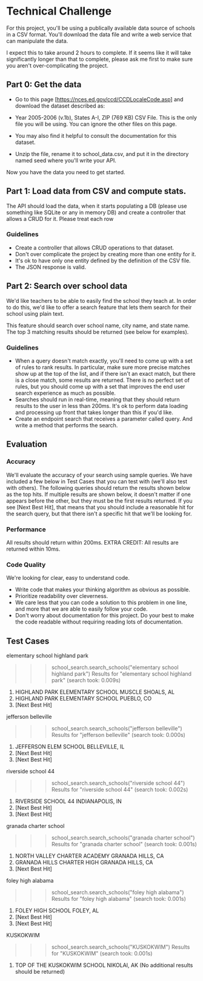 # Technical Challenge

For this project, you'll be using a publically available data source of schools in a CSV format. You'll download the data file and write a web service that can manipulate the data.

I expect this to take around 2 hours to complete. If it seems like it will take significantly longer than that to complete, please ask me first to make sure you aren't over-complicating the project.

## Part 0: Get the data
- Go to this page [https://nces.ed.gov/ccd/CCDLocaleCode.asp] and download the dataset described as:
  
- Year 2005-2006 (v.1b), States A-I, ZIP (769 KB) CSV File. This is the only file you will be using. You can ignore the other files on this page.
- You may also find it helpful to consult the documentation for this dataset.
- Unzip the file, rename it to school_data.csv, and put it in the directory named seed where you'll write your API.

Now you have the data you need to get started.

## Part 1: Load data from CSV and compute stats.
The API should load the data, when it starts populating a DB (please use something like SQLite or any in memory DB) and create a controller that allows a CRUD for it. Please treat each row 

### Guidelines
- Create a controller that allows CRUD operations to that dataset. 
- Don't over complicate the project by creating more than one entity for it.
- It's ok to have only one entity defined by the definition of the CSV file.
- The JSON response is valid. 

## Part 2: Search over school data
We'd like teachers to be able to easily find the school they teach at. In order to do this, we'd like to offer a search feature that lets them search for their school using plain text.

This feature should search over school name, city name, and state name.
The top 3 matching results should be returned (see below for examples).

### Guidelines
- When a query doesn't match exactly, you'll need to come up with a set of rules to rank results. 
In particular, make sure more precise matches show up at the top of the list, and if there isn't an exact match, but there is a close match, some results are returned. There is no perfect set of rules, but you should come up with a set that improves the end user search experience as much as possible.
- Searches should run in real-time, meaning that they should return results to the user in less than 200ms. It's ok to perform data loading and processing up front that takes longer than this if you'd like.
- Create an endpoint search that receives a parameter called query. And write a method that performs the search.

## Evaluation

### Accuracy
We'll evaluate the accuracy of your search using sample queries. We have included a few below in Test Cases that you can test with (we'll also test with others).
The following queries should return the results shown below as the top hits. If multiple results are shown below, it doesn't matter if one appears before the other, but they must be the first results returned.
If you see [Next Best Hit], that means that you should include a reasonable hit for the search query, but that there isn't a specific hit that we'll be looking for.

### Performance
All results should return within 200ms.
EXTRA CREDIT: All results are returned within 10ms.

### Code Quality
We're looking for clear, easy to understand code. 
- Write code that makes your thinking algorithm as obvious as possible.
- Prioritize readability over cleverness.
- We care less that you can code a solution to this problem in one line, and more that we are able to easily follow your code.
- Don't worry about documentation for this project. Do your best to make the code readable without requiring reading lots of documentation.

## Test Cases
elementary school highland park
>>> school_search.search_schools("elementary school highland park")
Results for "elementary school highland park" (search took: 0.009s)
1. HIGHLAND PARK ELEMENTARY SCHOOL
MUSCLE SHOALS, AL
2. HIGHLAND PARK ELEMENTARY SCHOOL
PUEBLO, CO
3. [Next Best Hit]

jefferson belleville
>>> school_search.search_schools("jefferson belleville")
Results for "jefferson belleville" (search took: 0.000s)
1. JEFFERSON ELEM SCHOOL
BELLEVILLE, IL
2. [Next Best Hit]
3. [Next Best Hit]

riverside school 44
>>> school_search.search_schools("riverside school 44")
Results for "riverside school 44" (search took: 0.002s)
1. RIVERSIDE SCHOOL 44
INDIANAPOLIS, IN
2. [Next Best Hit]
3. [Next Best Hit]

granada charter school
>>> school_search.search_schools("granada charter school")
Results for "granada charter school" (search took: 0.001s)
1. NORTH VALLEY CHARTER ACADEMY
GRANADA HILLS, CA
2. GRANADA HILLS CHARTER HIGH
GRANADA HILLS, CA
3. [Next Best Hit]

foley high alabama
>>> school_search.search_schools("foley high alabama")
Results for "foley high alabama" (search took: 0.001s)
1. FOLEY HIGH SCHOOL
FOLEY, AL
2. [Next Best Hit]
3. [Next Best Hit]

KUSKOKWIM
>>> school_search.search_schools("KUSKOKWIM")
Results for "KUSKOKWIM" (search took: 0.001s)
1. TOP OF THE KUSKOKWIM SCHOOL
NIKOLAI, AK
(No additional results should be returned)
